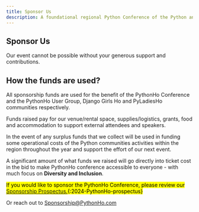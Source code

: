 ```yaml
---
title: Sponsor Us
description: A foundational regional Python Conference of the Python and developer community in Volta.
---
```


## Sponsor Us

Our event cannot be possible without your generous support and contributions.

## How the funds are used?

All sponsorship funds are used for the benefit of the PythonHo Conference and the PythonHo User Group, Django Girls Ho and PyLadiesHo communities respectively.

Funds raised pay for our venue/rental space, supplies/logistics, grants, food and accommodation to support external attendees and speakers.

In the event of any surplus funds that we collect will be used in funding some operational costs of the Python communities activities within the region throughout the year and support the effort of our next event.

A significant amount of what funds we raised will go directly into ticket cost in the bid to make PythonHo conference accessible to everyone - with much focus on **Diversity and Inclusion**.

<mark>If you would like to sponsor the PythonHo Conference, please review our [Sponsorship Prospectus.](../static/2024-PythonHo-prospectus.pdf){:2024-PythonHo-prospectus}</mark>

Or reach out to [Sponsorship@PythonHo.com](mailto:sponsorship@pythonho.com)
